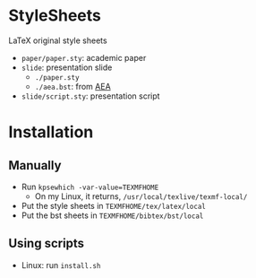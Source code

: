 # StyleSheets
LaTeX original style sheets

- `paper/paper.sty`: academic paper
- `slide`: presentation slide
  - `./paper.sty`
  - `./aea.bst`: from [AEA](https://www.aeaweb.org/journals/templates)  
- `slide/script.sty`: presentation script

# Installation 
## Manually 
- Run `kpsewhich -var-value=TEXMFHOME`
  - On my Linux, it returns, `/usr/local/texlive/texmf-local/`
- Put the style sheets in `TEXMFHOME/tex/latex/local`
- Put the bst sheets in `TEXMFHOME/bibtex/bst/local`

## Using scripts
- Linux: run `install.sh` 
